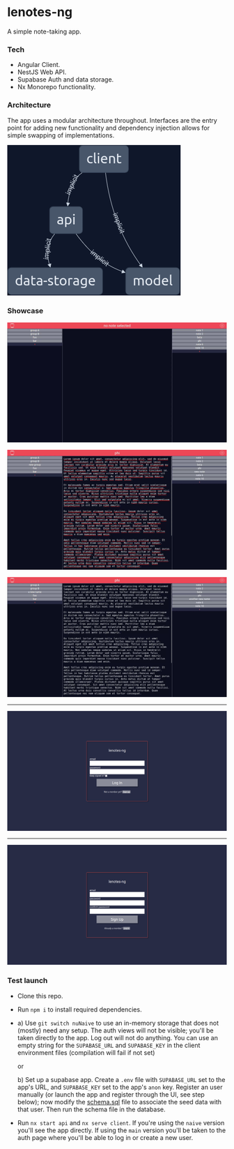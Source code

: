 # lenotes-ng 

A simple note-taking app.

### Tech
- Angular
	Client.
- NestJS
	Web API.
- Supabase
	Auth and data storage.
- Nx
	Monorepo functionality. 

### Architecture
The app uses a modular architecture throughout. Interfaces are the entry point for
adding new functionality and dependency injection allows for simple swapping of
implementations.

![dependency graph](/assets/graph.png)

### Showcase
![demo 1](/assets/demo1.gif)

![demo 2](/assets/demo2.gif)

![demo 3](/assets/demo3.gif)

---
![log in](/assets/logIn.png)

---
![sign up](/assets/signUp.png)

### Test launch 
- Clone this repo.
- Run `npm i` to install required dependencies.
- a) Use `git switch nuNaive` to use an in-memory storage that does not (mostly)
  need any setup. The auth views will not be visible; you'll be taken directly to
  the app. Log out will not do anything. You can use an empty string for the
  `SUPABASE_URL` and `SUPABASE_KEY` in the client environment files (compilation
  will fail if not set)

	 or

  b) Set up a supabase app. Create
  a `.env` file with `SUPABASE_URL` set to the app's URL, and `SUPABASE_KEY` set to the
  app's `anon` key. Register an user manually (or launch the app and register through the
  UI, see step below); now modify the
  [schema.sql](/libs/data-storage/src/implementations/sql/supabase/schema.sql#L54) file to
  associate the seed data with that user. Then run the schema file in the database. 
- Run `nx start api` and `nx serve client`.
    If you're using the `naive` version you'll see the app directly. If using
    the `main` version you'll be taken to the auth page where you'll be able to
    log in or create a new user.

